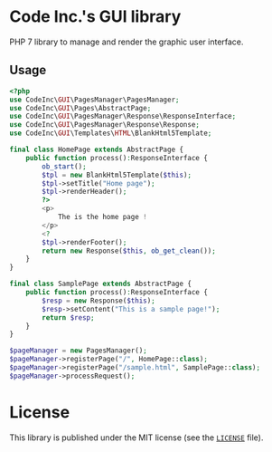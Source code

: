 # Code Inc.'s GUI library

PHP 7 library to manage and render the graphic user interface.

## Usage
```php
<?php
use CodeInc\GUI\PagesManager\PagesManager;
use CodeInc\GUI\Pages\AbstractPage;
use CodeInc\GUI\PagesManager\Response\ResponseInterface;
use CodeInc\GUI\PagesManager\Response\Response;
use CodeInc\GUI\Templates\HTML\BlankHtml5Template;

final class HomePage extends AbstractPage {
	public function process():ResponseInterface {
		ob_start();
		$tpl = new BlankHtml5Template($this);
		$tpl->setTitle("Home page");
		$tpl->renderHeader();
		?>
		<p>
		    The is the home page !
		</p>
		<?
		$tpl->renderFooter();
		return new Response($this, ob_get_clean());
    }
}

final class SamplePage extends AbstractPage {
	public function process():ResponseInterface {
		$resp = new Response($this);
		$resp->setContent("This is a sample page!");
		return $resp;
    }
}

$pageManager = new PagesManager();
$pageManager->registerPage("/", HomePage::class);
$pageManager->registerPage("/sample.html", SamplePage::class);
$pageManager->processRequest();
```

# License 
This library is published under the MIT license (see the [`LICENSE`](https://github.com/codeinchq/lib-gui/blob/master/LICENSE) file).

